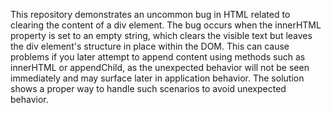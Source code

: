 This repository demonstrates an uncommon bug in HTML related to clearing the content of a div element.  The bug occurs when the innerHTML property is set to an empty string, which clears the visible text but leaves the div element's structure in place within the DOM.  This can cause problems if you later attempt to append content using methods such as innerHTML or appendChild, as the unexpected behavior will not be seen immediately and may surface later in application behavior.  The solution shows a proper way to handle such scenarios to avoid unexpected behavior.